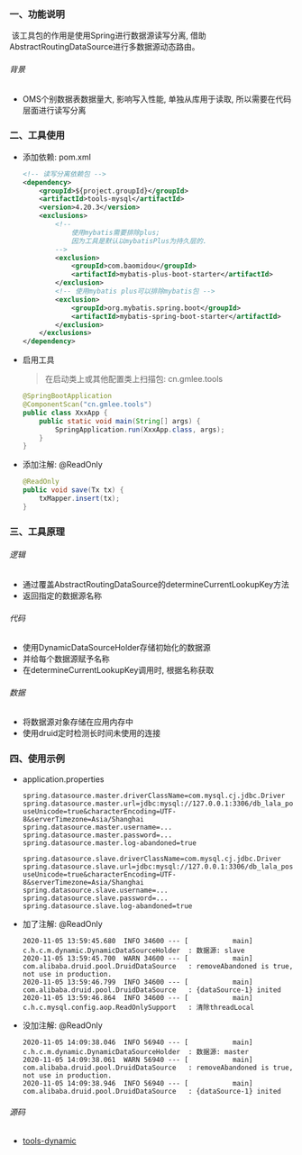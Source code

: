 

### 一、功能说明

​		该工具包的作用是使用Spring进行数据源读写分离, 借助AbstractRoutingDataSource进行多数据源动态路由。

###### 背景

- OMS个别数据表数据量大, 影响写入性能, 单独从库用于读取, 所以需要在代码层面进行读写分离



### 二、工具使用

- 添加依赖: pom.xml

    ```xml
    <!-- 读写分离依赖包 -->
    <dependency>
        <groupId>${project.groupId}</groupId>
        <artifactId>tools-mysql</artifactId>
        <version>4.20.3</version>
        <exclusions>
            <!-- 
            	使用mybatis需要排除plus;
            	因为工具是默认以mybatisPlus为持久层的.
            -->
            <exclusion>
                <groupId>com.baomidou</groupId>
                <artifactId>mybatis-plus-boot-starter</artifactId>
            </exclusion>
            <!-- 使用mybatis plus可以排除mybatis包 -->
            <exclusion>
                <groupId>org.mybatis.spring.boot</groupId>
                <artifactId>mybatis-spring-boot-starter</artifactId>
            </exclusion>
        </exclusions>
    </dependency>
    ```

- 启用工具

  > 在启动类上或其他配置类上扫描包: cn.gmlee.tools

  ```java
  @SpringBootApplication
  @ComponentScan("cn.gmlee.tools")
  public class XxxApp {
      public static void main(String[] args) {
          SpringApplication.run(XxxApp.class, args);
      }
  }
  ```


- 添加注解: @ReadOnly

  ```java
  @ReadOnly
  public void save(Tx tx) {
      txMapper.insert(tx);
  }
  ```

  




### 三、工具原理

###### 逻辑

- 通过覆盖AbstractRoutingDataSource的determineCurrentLookupKey方法
- 返回指定的数据源名称



###### 代码

- 使用DynamicDataSourceHolder存储初始化的数据源
- 并给每个数据源赋予名称
- 在determineCurrentLookupKey调用时, 根据名称获取



###### 数据

- 将数据源对象存储在应用内存中
- 使用druid定时检测长时间未使用的连接



### 四、使用示例

- application.properties

  ```properties
  spring.datasource.master.driverClassName=com.mysql.cj.jdbc.Driver
  spring.datasource.master.url=jdbc:mysql://127.0.0.1:3306/db_lala_pos?useUnicode=true&characterEncoding=UTF-8&serverTimezone=Asia/Shanghai
  spring.datasource.master.username=...
  spring.datasource.master.password=...
  spring.datasource.master.log-abandoned=true
  
  spring.datasource.slave.driverClassName=com.mysql.cj.jdbc.Driver
  spring.datasource.slave.url=jdbc:mysql://127.0.0.1:3306/db_lala_pos?useUnicode=true&characterEncoding=UTF-8&serverTimezone=Asia/Shanghai
  spring.datasource.slave.username=...
  spring.datasource.slave.password=...
  spring.datasource.slave.log-abandoned=true
  ```

- 加了注解: @ReadOnly

  ```
  2020-11-05 13:59:45.680  INFO 34600 --- [           main] c.h.c.m.dynamic.DynamicDataSourceHolder  : 数据源: slave
  2020-11-05 13:59:45.700  WARN 34600 --- [           main] com.alibaba.druid.pool.DruidDataSource   : removeAbandoned is true, not use in production.
  2020-11-05 13:59:46.799  INFO 34600 --- [           main] com.alibaba.druid.pool.DruidDataSource   : {dataSource-1} inited
  2020-11-05 13:59:46.864  INFO 34600 --- [           main] c.h.c.mysql.config.aop.ReadOnlySupport   : 清除threadLocal
  ```

- 没加注解: @ReadOnly

  ```
  2020-11-05 14:09:38.046  INFO 56940 --- [           main] c.h.c.m.dynamic.DynamicDataSourceHolder  : 数据源: master
  2020-11-05 14:09:38.061  WARN 56940 --- [           main] com.alibaba.druid.pool.DruidDataSource   : removeAbandoned is true, not use in production.
  2020-11-05 14:09:38.946  INFO 56940 --- [           main] com.alibaba.druid.pool.DruidDataSource   : {dataSource-1} inited
  ```


###### 源码

- [tools-dynamic](https://github.com/Jason8080/demo/tree/master/common-dynamic/)

